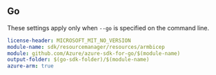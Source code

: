 ## Go

These settings apply only when `--go` is specified on the command line.


``` yaml $(go) && $(track2)
license-header: MICROSOFT_MIT_NO_VERSION
module-name: sdk/resourcemanager/resources/armbicep
module: github.com/Azure/azure-sdk-for-go/$(module-name)
output-folder: $(go-sdk-folder)/$(module-name)
azure-arm: true
```
